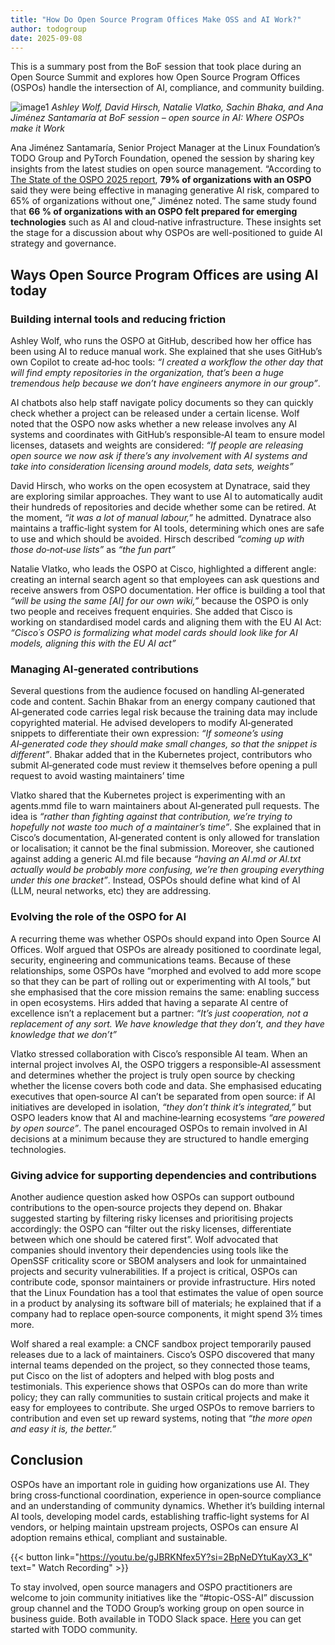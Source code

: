 ```yaml
---
title: "How Do Open Source Program Offices Make OSS and AI Work?"
author: todogroup
date: 2025-09-08
---
```

This is a summary post from the BoF session that took place during an Open Source Summit and explores how Open Source Program Offices (OSPOs) 
handle the intersection of AI, compliance, and community building.

![image1](https://github.com/user-attachments/assets/80098821-868c-4a01-afaf-81a7086746a6)
*Ashley Wolf, David Hirsch, Natalie Vlatko, Sachin Bhaka, and Ana Jiménez Santamaría at BoF session – open source in AI: Where OSPOs make it Work*

Ana Jiménez Santamaría, Senior Project Manager at the Linux Foundation’s TODO Group and PyTorch Foundation, opened the session by sharing key insights from the latest studies on open source management. “According to [The State of the OSPO 2025 report](https://www.linuxfoundation.org/research/ospo-2025), **79% of organizations with an OSPO** said they were being effective in managing generative AI risk, compared to 65% of organizations without one,” Jiménez noted. The same study found that **66 % of organizations with an OSPO felt prepared for emerging technologies** such as AI and cloud‑native infrastructure. These insights set the stage for a discussion 
about why OSPOs are well-positioned to guide AI strategy and governance.

## Ways Open Source Program Offices are using AI today

### Building internal tools and reducing friction

Ashley Wolf, who runs the OSPO at GitHub, described how her office has been using AI to reduce manual work. She explained that she uses GitHub’s own Copilot 
to create ad‑hoc tools: *“I created a workflow the other day that will find empty repositories in the organization, that’s been a huge tremendous help because 
we don’t have engineers anymore in our group”*.

AI chatbots also help staff navigate policy documents so they can quickly check whether a project can be released under a certain license. Wolf noted that the 
OSPO now asks whether a new release involves any AI systems and coordinates with GitHub’s responsible‑AI team to ensure model licenses, datasets and weights 
are considered: *“If people are releasing open source we now ask if there’s any involvement with AI systems and take into consideration licensing around models, 
data sets, weights”* 

David Hirsch, who works on the open ecosystem at Dynatrace, said they are exploring similar approaches. They want to use AI to automatically audit their hundreds 
of repositories and decide whether some can be retired.  At the moment, *“it was a lot of manual labour,”* he admitted. Dynatrace also maintains a traffic‑light 
system for AI tools, determining which ones are safe to use and which should be avoided.  Hirsch described *“coming up with those do‑not‑use lists”* as *“the fun part”*

Natalie Vlatko, who leads the OSPO at Cisco, highlighted a different angle: creating an internal search agent so that employees can ask questions and receive 
answers from OSPO documentation.  Her office is building a tool that *“will be using the same [AI] for our own wiki,”* because the OSPO is only two people and 
receives frequent enquiries.  She added that Cisco is working on standardised model cards and aligning them with the EU AI Act: *“Cisco´s OSPO is formalizing what 
model cards should look like for AI models, aligning this with the EU AI act”* 

### Managing AI‑generated contributions

Several questions from the audience focused on handling AI‑generated code and content. Sachin Bhakar from an energy company cautioned that AI‑generated code 
carries legal risk because the training data may include copyrighted material.  He advised developers to modify AI‑generated snippets to differentiate their 
own expression: *“If someone’s using AI‑generated code they should make small changes, so that the snippet is different”*. Bhakar added that in the Kubernetes 
project, contributors who submit AI‑generated code must review it themselves before opening a pull request to avoid wasting maintainers’ time

Vlatko shared that the Kubernetes project is experimenting with an agents.mmd file to warn maintainers about AI‑generated pull requests.  The idea is *“rather 
than fighting against that contribution, we’re trying to hopefully not waste too much of a maintainer’s time”*.  She explained that in Cisco’s documentation, 
AI‑generated content is only allowed for translation or localisation; it cannot be the final submission.  Moreover, she cautioned against adding a generic AI.md 
file because *“having an AI.md or AI.txt actually would be probably more confusing, we’re then grouping everything under this one bracket”*. Instead, OSPOs should 
define what kind of AI (LLM, neural networks, etc) they are addressing.

### Evolving the role of the OSPO for AI

A recurring theme was whether OSPOs should expand into Open Source AI Offices. Wolf argued that OSPOs are already positioned to coordinate legal, 
security, engineering and communications teams.  Because of these relationships, some OSPOs have “morphed and evolved to add more scope so that they can be 
part of rolling out or experimenting with AI tools,” but she emphasised that the core mission remains the same: enabling success in open ecosystems.  Hirs 
added that having a separate AI centre of excellence isn’t a replacement but a partner: *“It’s just cooperation, not a replacement of any sort. We 
have knowledge that they don’t, and they have knowledge that we don’t”*

Vlatko stressed collaboration with Cisco’s responsible AI team.  When an internal project involves AI, the OSPO triggers a responsible‑AI assessment and 
determines whether the project is truly open source by checking whether the license covers both code and data.  She emphasised educating executives that 
open‑source AI can’t be separated from open source: if AI initiatives are developed in isolation, *“they don’t think it’s integrated,”* but OSPO leaders know
that AI and machine‑learning ecosystems *“are powered by open source”*. The panel encouraged OSPOs to remain involved in AI decisions at a minimum because 
they are structured to handle emerging technologies.

### Giving advice for supporting dependencies and contributions

Another audience question asked how OSPOs can support outbound contributions to the open‑source projects they depend on. Bhakar suggested starting by filtering 
risky licenses and prioritising projects accordingly: the OSPO can “filter out the risky licenses, differentiate between which one should be catered first”. 
Wolf advocated that companies should inventory their dependencies using tools like the OpenSSF criticality score or SBOM analysers and look for unmaintained 
projects and security vulnerabilities.  If a project is critical, OSPOs can contribute code, sponsor maintainers or provide infrastructure.  Hirs noted that 
the Linux Foundation has a tool that estimates the value of open source in a product by analysing its software bill of materials; he explained that if a 
company had to replace open‑source components, it might spend 3½ times more.

Wolf shared a real example: a CNCF sandbox project temporarily paused releases due to a lack of maintainers.  Cisco’s OSPO discovered that many internal 
teams depended on the project, so they connected those teams, put Cisco on the list of adopters and helped with blog posts and testimonials. This experience 
shows that OSPOs can do more than write policy; they can rally communities to sustain critical projects and make it easy for employees to contribute. She urged 
OSPOs to remove barriers to contribution and even set up reward systems, noting that *“the more open and easy it is, the better.”* 

## Conclusion

OSPOs have an important role in guiding how organizations use AI. They bring cross‑functional coordination, experience in open‑source compliance and an 
understanding of community dynamics.  Whether it’s building internal AI tools, developing model cards, establishing traffic‑light systems for AI vendors, 
or helping maintain upstream projects, OSPOs can ensure AI adoption remains ethical, compliant and sustainable.

{{< button link="https://youtu.be/gJBRKNfex5Y?si=2BpNeDYtuKayX3_K" text=" Watch Recording" >}}

To stay involved, open source managers and OSPO practitioners are welcome to join community initiatives like the “#topic-OSS-AI” discussion group channel and the TODO Group’s working group on open source in business guide. Both available in TODO Slack space. [Here](https://todogroup.org/community/get-started/) you can get started with TODO community.
